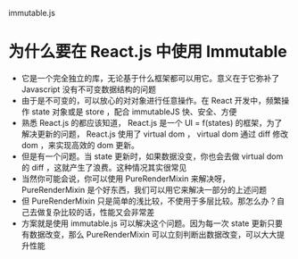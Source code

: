 immutable.js

# 为什么要在 React.js 中使用 Immutable

- 它是一个完全独立的库，无论基于什么框架都可以用它。意义在于它弥补了 Javascript 没有不可变数据结构的问题
- 由于是不可变的，可以放心的对对象进行任意操作。在 React 开发中，频繁操作 state 对象或是 store ，配合 immutableJS 快、安全、方便
- 熟悉 React.js 的都应该知道， React.js 是一个 UI = f(states) 的框架，为了解决更新的问题， React.js 使用了 virtual dom ， virtual dom 通过 diff 修改 dom ，来实现高效的 dom 更新。
- 但是有一个问题。当 state 更新时，如果数据没变，你也会去做 virtual dom 的 diff ，这就产生了浪费。这种情况其实很常见
- 当然你可能会说，你可以使用 PureRenderMixin 来解决呀， PureRenderMixin 是个好东西，我们可以用它来解决一部分的上述问题
- 但 PureRenderMixin 只是简单的浅比较，不使用于多层比较。那怎么办？自己去做复杂比较的话，性能又会非常差
- 方案就是使用 immutable.js 可以解决这个问题。因为每一次 state 更新只要有数据改变，那么 PureRenderMixin 可以立刻判断出数据改变，可以大大提升性能
